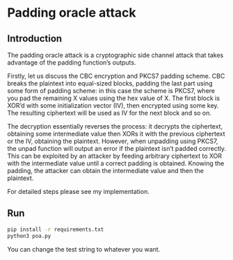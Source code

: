# Padding oracle attack

## Introduction

The padding oracle attack is a cryptographic side channel attack that takes advantage of the padding function’s outputs.

Firstly, let us discuss the CBC encryption and PKCS7 padding scheme. CBC breaks the plaintext into equal-sized blocks, padding the last part using some form of padding scheme: in this case the scheme is PKCS7, where you pad the remaining X values using the hex value of X. The first block is XOR’d with some initialization vector (IV), then encrypted using some key. The resulting ciphertext will be used as IV for the next block and so on.

The decryption essentially reverses the process: it decrypts the ciphertext, obtaining some intermediate value then XORs it with the previous ciphertext or the IV, obtaining the plaintext. However, when unpadding using PKCS7, the unpad function will output an error if the plaintext isn’t padded correctly. This can be exploited by an attacker by feeding arbitrary ciphertext to XOR with the intermediate value until a correct padding is obtained. Knowing the padding, the attacker can obtain the intermediate value and then the plaintext. 

For detailed steps please see my implementation.

## Run
```bash
pip install -r requirements.txt
python3 poa.py
```

You can change the test string to whatever you want.

